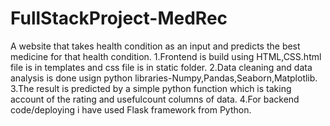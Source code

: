 # FullStackProject-MedRec

A website that takes health condition as an input and predicts the best medicine for that health condition.
1.Frontend is build using HTML,CSS.html file is in templates and css file is in static folder.
2.Data cleaning and data analysis is done usign python libraries-Numpy,Pandas,Seaborn,Matplotlib.
3.The result is predicted by a simple python function which is taking account of the rating and usefulcount columns of data.
4.For backend code/deploying i have used Flask framework from Python.
